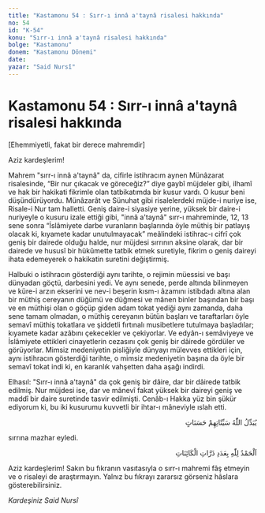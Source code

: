 ```yaml
---
title: "Kastamonu 54 : Sırr-ı innâ a'taynâ risalesi hakkında"
no: 54
id: "K-54"
konu: "Sırr-ı innâ a'taynâ risalesi hakkında"
bolge: "Kastamonu"
donem: "Kastamonu Dönemi"
date: 
yazar: "Said Nursî"
---
```


# Kastamonu 54 : Sırr-ı innâ a'taynâ risalesi hakkında

<p class="takdim">[Ehemmiyetli, fakat bir derece mahremdir]</p>

Aziz kardeşlerim!

Mahrem "sırr-ı innâ a'taynâ" da, cifirle istihracım aynen Münâzarat risalesinde, “Bir nur çıkacak ve göreceğiz?” diye gaybî müjdeler gibi, ilhamî ve hak bir hakikati fikrimle olan tatbikatımda bir kusur vardı. O kusur beni düşündürüyordu. Münâzarât ve Sünuhat gibi risalelerdeki müjde-i nuriye ise, Risale-i Nur tam halletti. Geniş daire-i siyasiye yerine, yüksek bir daire-i nuriyeyle o kusuru izale ettiği gibi, "innâ a'taynâ" sırr-ı mahreminde, 12, 13 sene sonra “İslâmiyete darbe vuranların başlarında öyle müthiş bir patlayış olacak ki, kıyamete kadar unutulmayacak” meâlindeki istihrac-ı cifrî çok geniş bir dairede olduğu halde, nur müjdesi sırrının aksine olarak, dar bir dairede ve hususî bir hükûmette tatbik etmek suretiyle, fikrim o geniş daireyi ihata edemeyerek o hakikatin suretini değiştirmiş.

Halbuki o istihracın gösterdiği aynı tarihte, o rejimin müessisi ve başı dünyadan göçtü, darbesini yedi. Ve aynı senede, perde altında bilinmeyen ve küre-i arzın ekserini ve nev-i beşerin kısm-ı âzamını istibdadı altına alan bir müthiş cereyanın düğümü ve düğmesi ve mânen binler başından bir başı ve en müthişi olan o göçüp giden adam tokat yediği aynı zamanda, daha sene tamam olmadan, o müthiş cereyanın bütün başları ve taraftarları öyle semavî müthiş tokatlara ve şiddetli fırtınalı musibetlere tutulmaya başladılar; kıyamete kadar azâbını çekecekler ve çekiyorlar. Ve edyân-ı semâviyeye ve İslâmiyete ettikleri cinayetlerin cezasını çok geniş bir dâirede gördüler ve görüyorlar. Mimsiz medeniyetin pisliğiyle dünyayı mülevves ettikleri için, aynı istihracın gösterdiği tarihte, o mimsiz medeniyetin başına da öyle bir semavî tokat indi ki, en karanlık vahşetten daha aşağı indirdi.

Elhasıl: "Sırr-ı innâ a'taynâ" da çok geniş bir dâire, dar bir dâirede tatbik edilmiş. Nur müjdesi ise, dar ve mânevî fakat yüksek bir daireyi geniş ve maddî bir daire suretinde tasvir edilmişti. Cenâb-ı Hakka yüz bin şükür ediyorum ki, bu iki kusurumu kuvvetli bir ihtar-ı mâneviyle ıslah etti.

<p class="arabic" dir="rtl" title="Meal: “Allah onların günahlarını silip yerlerine iyilikler verir.” [Furkan Sûresi, 25:70]">يُبَدِّلُ اللّٰهُ سَيِّئَاتِهِمْ حَسَنَاتٍ</p>

sırrına mazhar eyledi.

<p class="arabic" dir="rtl" title="Meal: “Kâinatın zerreleri sayısınca Allah’a hamd olsun.”">اَلْحَمْدُ لِلّٰهِ بِعَدَدِ ذَرَّاتِ الْكَائِنَاتِ</p>

Aziz kardeşlerim! Sakın bu fıkranın vasıtasıyla o sırr-ı mahremi fâş etmeyin ve o risaleyi de araştırmayın. Yalnız bu fıkrayı zararsız görseniz hâslara gösterebilirsiniz.

*Kardeşiniz*
*Said Nursî*

